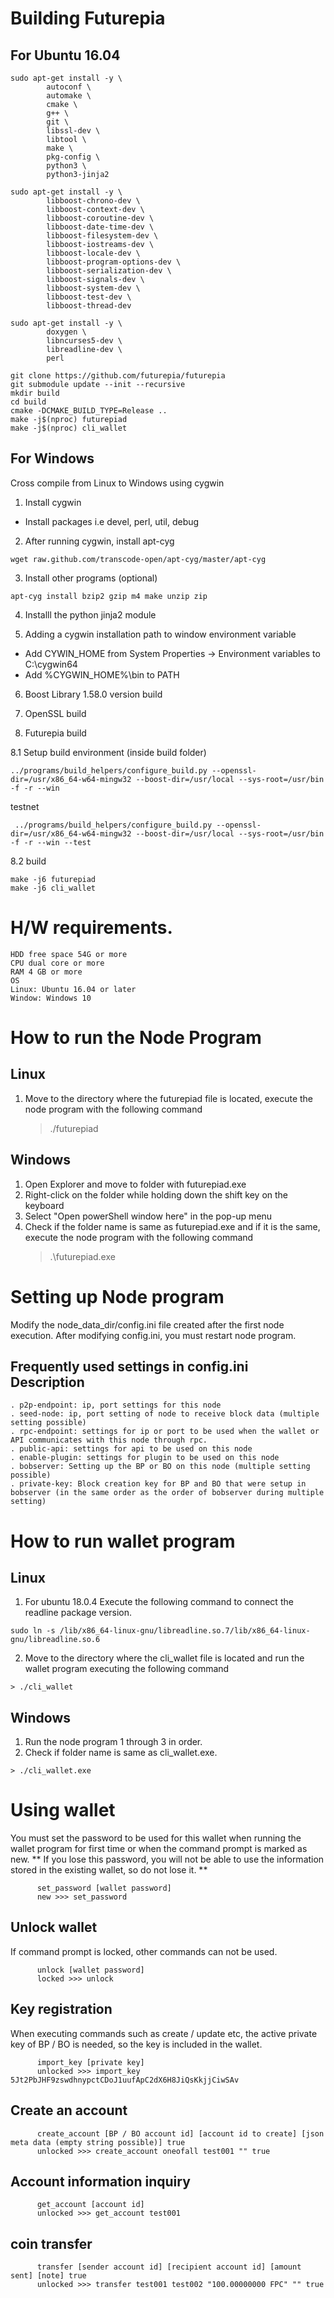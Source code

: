 # Building Futurepia
## For Ubuntu 16.04
```
sudo apt-get install -y \  
        autoconf \  
        automake \  
        cmake \  
        g++ \  
        git \  
        libssl-dev \  
        libtool \  
        make \  
        pkg-config \  
        python3 \  
        python3-jinja2
```

```
sudo apt-get install -y \  
        libboost-chrono-dev \  
        libboost-context-dev \  
        libboost-coroutine-dev \  
        libboost-date-time-dev \  
        libboost-filesystem-dev \  
        libboost-iostreams-dev \  
        libboost-locale-dev \  
        libboost-program-options-dev \  
        libboost-serialization-dev \  
        libboost-signals-dev \  
        libboost-system-dev \  
        libboost-test-dev \  
        libboost-thread-dev  
```

```
sudo apt-get install -y \  
        doxygen \  
        libncurses5-dev \  
        libreadline-dev \  
        perl  
```

```
git clone https://github.com/futurepia/futurepia
git submodule update --init --recursive
mkdir build
cd build
cmake -DCMAKE_BUILD_TYPE=Release ..
make -j$(nproc) futurepiad
make -j$(nproc) cli_wallet
```

## For Windows
 Cross compile from Linux to Windows using cygwin

1. Install cygwin 
- Install packages i.e devel, perl, util, debug 

2. After running cygwin, install apt-cyg
```
wget raw.github.com/transcode-open/apt-cyg/master/apt-cyg
```

3. Install other programs (optional)
```
apt-cyg install bzip2 gzip m4 make unzip zip
```

4. Installl the python jinja2 module

5. Adding a cygwin installation path to window environment variable 
- Add CYWIN_HOME from System Properties -> Environment variables to C:\cygwin64  
- Add %CYGWIN_HOME%\bin to PATH

6. Boost Library 1.58.0 version build

7. OpenSSL build

8. Futurepia build

 8.1 Setup build environment (inside build folder)
 ```
 ../programs/build_helpers/configure_build.py --openssl-dir=/usr/x86_64-w64-mingw32 --boost-dir=/usr/local --sys-root=/usr/bin -f -r --win
```

testnet
```
 ../programs/build_helpers/configure_build.py --openssl-dir=/usr/x86_64-w64-mingw32 --boost-dir=/usr/local --sys-root=/usr/bin -f -r --win --test
 ```

 8.2 build
 ```
 make -j6 futurepiad
 make -j6 cli_wallet
 ```
 
# H/W requirements.
```
HDD free space 54G or more
CPU dual core or more
RAM 4 GB or more
OS
Linux: Ubuntu 16.04 or later
Window: Windows 10
```

# How to run the Node Program
## Linux
1. Move to the directory where the futurepiad file is located, execute the node program with the following command
   > ./futurepiad
## Windows
1. Open Explorer and move to folder with futurepiad.exe
2. Right-click on the folder while holding down the shift key on the keyboard
3. Select "Open powerShell window here" in the pop-up menu
4. Check if the folder name is same as futurepiad.exe and if it is the same, execute the node program with the following command
   >.\futurepiad.exe

# Setting up Node program 
Modify the node_data_dir/config.ini file created after the first node execution.
After modifying config.ini, you must restart node program.

## Frequently used settings in config.ini Description
```
. p2p-endpoint: ip, port settings for this node
. seed-node: ip, port setting of node to receive block data (multiple setting possible)
. rpc-endpoint: settings for ip or port to be used when the wallet or API communicates with this node through rpc.
. public-api: settings for api to be used on this node
. enable-plugin: settings for plugin to be used on this node
. bobserver: Setting up the BP or BO on this node (multiple setting possible)
. private-key: Block creation key for BP and BO that were setup in bobserver (in the same order as the order of bobserver during multiple setting)
```

# How to run wallet program
## Linux
1. For ubuntu 18.0.4
Execute the following command to connect the readline package version.
```
sudo ln -s /lib/x86_64-linux-gnu/libreadline.so.7/lib/x86_64-linux-gnu/libreadline.so.6
```
2. Move to the directory where the cli_wallet file is located and run the wallet program executing the following command
```
> ./cli_wallet
```
## Windows
1. Run the node program 1 through 3 in order.
2. Check if folder name is same as cli_wallet.exe.
```
> ./cli_wallet.exe
```

# Using wallet
You must set the password to be used for this wallet when running the wallet program for first time or when the command prompt is marked as new.
** If you lose this password, you will not be able to use the information stored in the existing wallet, so do not lose it. **

```
      set_password [wallet password]
      new >>> set_password
```

## Unlock wallet
If command prompt is locked, other commands can not be used.
     
```
      unlock [wallet password]  
      locked >>> unlock
```

## Key registration
When executing commands such as create / update etc, the active private key of BP / BO is needed, so the key is included in the wallet.

```
      import_key [private key]
      unlocked >>> import_key 5Jt2PbJHF9zswdhnypctCDoJ1uufApC2dX6H8JiQsKkjjCiwSAv
```

## Create an account
```
      create_account [BP / BO account id] [account id to create] [json meta data (empty string possible)] true  
      unlocked >>> create_account oneofall test001 "" true
```  
## Account information inquiry
```
      get_account [account id]
      unlocked >>> get_account test001
```  

## coin transfer
```
      transfer [sender account id] [recipient account id] [amount sent] [note] true   
      unlocked >>> transfer test001 test002 "100.00000000 FPC" "" true
```

